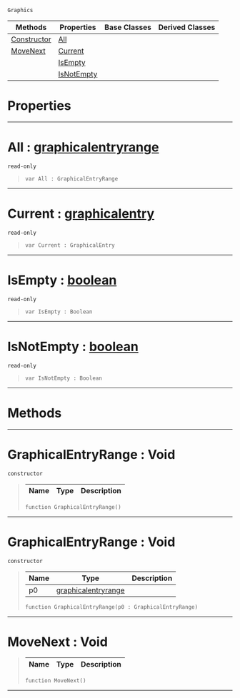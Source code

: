  `Graphics`

|Methods|Properties|Base Classes|Derived Classes|
|---|---|---|---|
|[ Constructor](https://github.com/ZilchEngine/ZilchDocs/blob/master/code_reference/class_reference/graphicalentryrange.md#graphicalentryrange-void)|[ All](https://github.com/ZilchEngine/ZilchDocs/blob/master/code_reference/class_reference/graphicalentryrange.md#all-zilch-engine-document)| | |
|[ MoveNext](https://github.com/ZilchEngine/ZilchDocs/blob/master/code_reference/class_reference/graphicalentryrange.md#movenext-void)|[ Current](https://github.com/ZilchEngine/ZilchDocs/blob/master/code_reference/class_reference/graphicalentryrange.md#current-zilch-engine-docu)| | |
| |[ IsEmpty](https://github.com/ZilchEngine/ZilchDocs/blob/master/code_reference/class_reference/graphicalentryrange.md#isempty-zilch-engine-docu)| | |
| |[ IsNotEmpty](https://github.com/ZilchEngine/ZilchDocs/blob/master/code_reference/class_reference/graphicalentryrange.md#isnotempty-zilch-engine-d)| | |


 #  Properties


---  
 #  All : [graphicalentryrange](https://github.com/ZilchEngine/ZilchDocs/blob/master/code_reference/class_reference/graphicalentryrange.md)

 `read-only`

> 
> ``` lang=cpp, name=Nada
> var All : GraphicalEntryRange


---  
 #  Current : [graphicalentry](https://github.com/ZilchEngine/ZilchDocs/blob/master/code_reference/class_reference/graphicalentry.md)

 `read-only`

> 
> ``` lang=cpp, name=Nada
> var Current : GraphicalEntry


---  
 #  IsEmpty : [boolean](https://github.com/ZilchEngine/ZilchDocs/blob/master/code_reference/nada_base_types/boolean.md)

 `read-only`

> 
> ``` lang=cpp, name=Nada
> var IsEmpty : Boolean


---  
 #  IsNotEmpty : [boolean](https://github.com/ZilchEngine/ZilchDocs/blob/master/code_reference/nada_base_types/boolean.md)

 `read-only`

> 
> ``` lang=cpp, name=Nada
> var IsNotEmpty : Boolean


---  
 #  Methods


---  
 #  GraphicalEntryRange : Void

 `constructor`

> 
> |Name|Type|Description|
> |---|---|---|
> ``` lang=cpp, name=Nada
> function GraphicalEntryRange()
> ``` 


---  
 #  GraphicalEntryRange : Void

 `constructor`

> 
> |Name|Type|Description|
> |---|---|---|
> |p0|[graphicalentryrange](https://github.com/ZilchEngine/ZilchDocs/blob/master/code_reference/class_reference/graphicalentryrange.md)| |
> ``` lang=cpp, name=Nada
> function GraphicalEntryRange(p0 : GraphicalEntryRange)
> ``` 


---  
 #  MoveNext : Void

> 
> |Name|Type|Description|
> |---|---|---|
> ``` lang=cpp, name=Nada
> function MoveNext()
> ``` 


---  
 

 